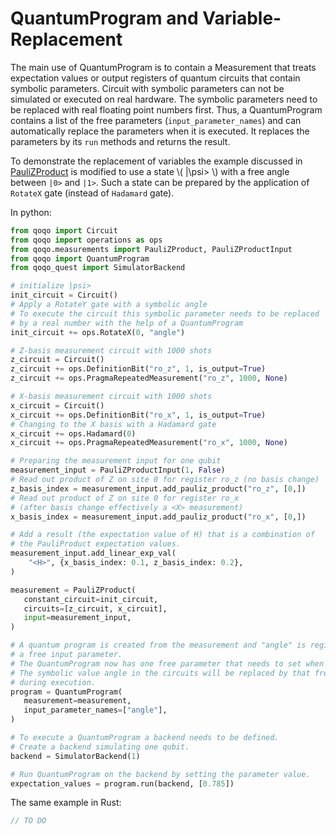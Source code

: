# QuantumProgram and Variable-Replacement

The main use of QuantumProgram is to contain a Measurement that treats expectation values or output registers of quantum circuits that contain symbolic parameters. Circuit with symbolic parameters can not be simulated or executed on real hardware. The symbolic parameters need to be replaced with real floating point numbers first. Thus, a QuantumProgram contains a list of the free parameters (`input_parameter_names`) and can automatically replace the parameters when it is executed. It replaces the parameters by its `run` methods and returns the result.

To demonstrate the replacement of variables the example discussed in [PauliZProduct](pauliz.md) is modified to use a state \\( |\psi> \\) with a free angle between `|0>` and `|1>`. Such a state can be prepared by the application of `RotateX` gate (instead of `Hadamard` gate).

In python:

```python
from qoqo import Circuit
from qoqo import operations as ops
from qoqo.measurements import PauliZProduct, PauliZProductInput
from qoqo import QuantumProgram
from qoqo_quest import SimulatorBackend

# initialize |psi>
init_circuit = Circuit()
# Apply a RotateY gate with a symbolic angle
# To execute the circuit this symbolic parameter needs to be replaced
# by a real number with the help of a QuantumProgram
init_circuit += ops.RotateX(0, "angle")

# Z-basis measurement circuit with 1000 shots
z_circuit = Circuit()
z_circuit += ops.DefinitionBit("ro_z", 1, is_output=True)
z_circuit += ops.PragmaRepeatedMeasurement("ro_z", 1000, None)

# X-basis measurement circuit with 1000 shots
x_circuit = Circuit()
x_circuit += ops.DefinitionBit("ro_x", 1, is_output=True)
# Changing to the X basis with a Hadamard gate
x_circuit += ops.Hadamard(0)
x_circuit += ops.PragmaRepeatedMeasurement("ro_x", 1000, None)

# Preparing the measurement input for one qubit
measurement_input = PauliZProductInput(1, False)
# Read out product of Z on site 0 for register ro_z (no basis change)
z_basis_index = measurement_input.add_pauliz_product("ro_z", [0,])
# Read out product of Z on site 0 for register ro_x
# (after basis change effectively a <X> measurement)
x_basis_index = measurement_input.add_pauliz_product("ro_x", [0,])

# Add a result (the expectation value of H) that is a combination of
# the PauliProduct expectation values.
measurement_input.add_linear_exp_val(
    "<H>", {x_basis_index: 0.1, z_basis_index: 0.2},
)

measurement = PauliZProduct(
   constant_circuit=init_circuit,
   circuits=[z_circuit, x_circuit],
   input=measurement_input,
)

# A quantum program is created from the measurement and "angle" is registered as
# a free input parameter.
# The QuantumProgram now has one free parameter that needs to set when executing it.
# The symbolic value angle in the circuits will be replaced by that free parameter
# during execution.
program = QuantumProgram(
   measurement=measurement,
   input_parameter_names=["angle"],
)

# To execute a QuantumProgram a backend needs to be defined.
# Create a backend simulating one qubit.
backend = SimulatorBackend(1)

# Run QuantumProgram on the backend by setting the parameter value.
expectation_values = program.run(backend, [0.785])
```

The same example in Rust:

```Rust
// TO DO
```
